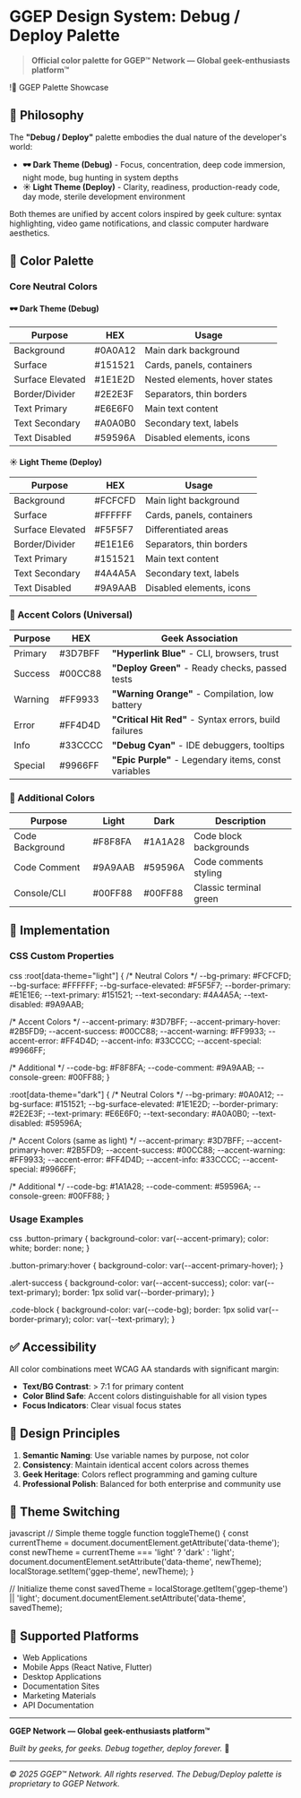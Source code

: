 # GGEP Design System: Debug / Deploy Palette

> **Official color palette for GGEP™ Network — Global geek-enthusiasts platform™**

!🦄 GGEP Palette Showcase

## 🎯 Philosophy

The **"Debug / Deploy"** palette embodies the dual nature of the developer's world:

- **🕶️ Dark Theme (Debug)** - Focus, concentration, deep code immersion, night mode, bug hunting in system depths
- **☀️ Light Theme (Deploy)** - Clarity, readiness, production-ready code, day mode, sterile development environment

Both themes are unified by accent colors inspired by geek culture: syntax highlighting, video game notifications, and classic computer hardware aesthetics.

## 🎨 Color Palette

### Core Neutral Colors

#### 🕶️ Dark Theme (Debug)
| Purpose | HEX | Usage |
|---------|-----|-------|
| Background | #0A0A12 | Main dark background |
| Surface | #151521 | Cards, panels, containers |
| Surface Elevated | #1E1E2D | Nested elements, hover states |
| Border/Divider | #2E2E3F | Separators, thin borders |
| Text Primary | #E6E6F0 | Main text content |
| Text Secondary | #A0A0B0 | Secondary text, labels |
| Text Disabled | #59596A | Disabled elements, icons |

#### ☀️ Light Theme (Deploy)
| Purpose | HEX | Usage |
|---------|-----|-------|
| Background | #FCFCFD | Main light background |
| Surface | #FFFFFF | Cards, panels, containers |
| Surface Elevated | #F5F5F7 | Differentiated areas |
| Border/Divider | #E1E1E6 | Separators, thin borders |
| Text Primary | #151521 | Main text content |
| Text Secondary | #4A4A5A | Secondary text, labels |
| Text Disabled | #9A9AAB | Disabled elements, icons |

### 🎯 Accent Colors (Universal)

| Purpose | HEX | Geek Association |
|---------|-----|------------------|
| Primary | #3D7BFF | **"Hyperlink Blue"** - CLI, browsers, trust |
| Success | #00CC88 | **"Deploy Green"** - Ready checks, passed tests |
| Warning | #FF9933 | **"Warning Orange"** - Compilation, low battery |
| Error | #FF4D4D | **"Critical Hit Red"** - Syntax errors, build failures |
| Info | #33CCCC | **"Debug Cyan"** - IDE debuggers, tooltips |
| Special | #9966FF | **"Epic Purple"** - Legendary items, const variables |

### 🔧 Additional Colors

| Purpose | Light | Dark | Description |
|---------|-------|------|-------------|
| Code Background | #F8F8FA | #1A1A28 | Code block backgrounds |
| Code Comment | #9A9AAB | #59596A | Code comments styling |
| Console/CLI | #00FF88 | #00FF88 | Classic terminal green |

## 🚀 Implementation

### CSS Custom Properties

css
:root[data-theme="light"] {
  /* Neutral Colors */
  --bg-primary: #FCFCFD;
  --bg-surface: #FFFFFF;
  --bg-surface-elevated: #F5F5F7;
  --border-primary: #E1E1E6;
  --text-primary: #151521;
  --text-secondary: #4A4A5A;
  --text-disabled: #9A9AAB;
  
  /* Accent Colors */
  --accent-primary: #3D7BFF;
  --accent-primary-hover: #2B5FD9;
  --accent-success: #00CC88;
  --accent-warning: #FF9933;
  --accent-error: #FF4D4D;
  --accent-info: #33CCCC;
  --accent-special: #9966FF;
  
  /* Additional */
  --code-bg: #F8F8FA;
  --code-comment: #9A9AAB;
  --console-green: #00FF88;
}

:root[data-theme="dark"] {
  /* Neutral Colors */
  --bg-primary: #0A0A12;
  --bg-surface: #151521;
  --bg-surface-elevated: #1E1E2D;
  --border-primary: #2E2E3F;
  --text-primary: #E6E6F0;
  --text-secondary: #A0A0B0;
  --text-disabled: #59596A;
  
  /* Accent Colors (same as light) */
  --accent-primary: #3D7BFF;
  --accent-primary-hover: #2B5FD9;
  --accent-success: #00CC88;
  --accent-warning: #FF9933;
  --accent-error: #FF4D4D;
  --accent-info: #33CCCC;
  --accent-special: #9966FF;
  
  /* Additional */
  --code-bg: #1A1A28;
  --code-comment: #59596A;
  --console-green: #00FF88;
}


### Usage Examples

css
.button-primary {
  background-color: var(--accent-primary);
  color: white;
  border: none;
}

.button-primary:hover {
  background-color: var(--accent-primary-hover);
}

.alert-success {
  background-color: var(--accent-success);
  color: var(--text-primary);
  border: 1px solid var(--border-primary);
}

.code-block {
  background-color: var(--code-bg);
  border: 1px solid var(--border-primary);
  color: var(--text-primary);
}


## ✅ Accessibility

All color combinations meet WCAG AA standards with significant margin:

- **Text/BG Contrast**: > 7:1 for primary content
- **Color Blind Safe**: Accent colors distinguishable for all vision types
- **Focus Indicators**: Clear visual focus states

## 🎯 Design Principles

1. **Semantic Naming**: Use variable names by purpose, not color
2. **Consistency**: Maintain identical accent colors across themes
3. **Geek Heritage**: Colors reflect programming and gaming culture
4. **Professional Polish**: Balanced for both enterprise and community use

## 🔄 Theme Switching

javascript
// Simple theme toggle
function toggleTheme() {
  const currentTheme = document.documentElement.getAttribute('data-theme');
  const newTheme = currentTheme === 'light' ? 'dark' : 'light';
  document.documentElement.setAttribute('data-theme', newTheme);
  localStorage.setItem('ggep-theme', newTheme);
}

// Initialize theme
const savedTheme = localStorage.getItem('ggep-theme') || 'light';
document.documentElement.setAttribute('data-theme', savedTheme);


## 📱 Supported Platforms

- Web Applications
- Mobile Apps (React Native, Flutter)
- Desktop Applications
- Documentation Sites
- Marketing Materials
- API Documentation

---

**GGEP Network — Global geek-enthusiasts platform™**

*Built by geeks, for geeks. Debug together, deploy forever.* 🚀

--- 

*© 2025 GGEP™ Network. All rights reserved. The Debug/Deploy palette is proprietary to GGEP Network.*
